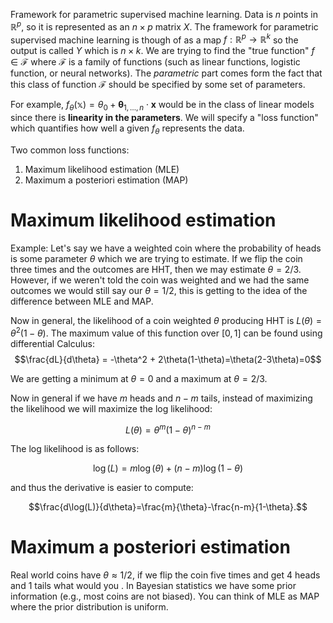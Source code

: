 Framework for parametric supervised machine learning.
Data is $n$ points in $\mathbb{R}^p$, so it is represented as an $n\times p$ matrix $X$. The framework for parametric supervised machine learning is though of as a map $f:\mathbb{R}^p\to\mathbb{R}^k$ so the output is called $Y$ which is $n\times k$. We are trying to find the "true function" $f\in\mathcal{F}$ where $\mathcal{F}$ is a family of functions (such as linear functions, logistic function, or neural networks). The *parametric* part comes form the fact that this class of function $\mathcal{F}$ should be specified by some set of parameters.

For example, $f_\theta(\mathbb{x}) = \theta_0 + \mathbf{\theta}_{1,\ldots,n}\cdot \mathbf{x}$ would be in the class of linear models since there is **linearity in the parameters**. We will specify a "loss function" which quantifies how well a given $f_\theta$ represents the data.

Two common loss functions:
1. Maximum likelihood estimation (MLE)
2. Maximum a posteriori estimation (MAP)

# Maximum likelihood estimation
Example: Let's say we have a weighted coin where the probability of heads is some parameter $\theta$ which we are trying to estimate. If we flip the coin three times and the outcomes are HHT, then we may estimate $\theta=2/3$. However, if we weren't told the coin was weighted and we had the same outcomes we would still say our $\theta=1/2$, this is getting to the idea of the difference between MLE and MAP.

Now in general, the likelihood of a coin weighted $\theta$ producing HHT is $L(\theta)=\theta^2(1-\theta)$. The maximum value of this function over $[0,1]$ can be found using differential Calculus:
$$\frac{dL}{d\theta} = -\theta^2 + 2\theta(1-\theta)=\theta(2-3\theta)=0$$

We are getting a minimum at $\theta=0$ and a maximum at $\theta=2/3$.

Now in general if we have $m$ heads and $n-m$ tails, instead of maximizing the likelihood we will maximize the log likelihood:

$$L(\theta)=\theta^m(1-\theta)^{n-m}$$

The log likelihood is as follows:

$$\log(L)=m\log(\theta) + (n-m)\log(1-\theta)$$

and thus the derivative is easier to compute:

$$\frac{d\log(L)}{d\theta}=\frac{m}{\theta}-\frac{n-m}{1-\theta}.$$

# Maximum a posteriori estimation
Real world coins have $\theta\approx1/2$, if we flip the coin five times and get 4 heads and 1 tails what would you .
In Bayesian statistics we have some prior information (e.g., most coins are not biased). You can think of MLE as MAP where the prior distribution is uniform.